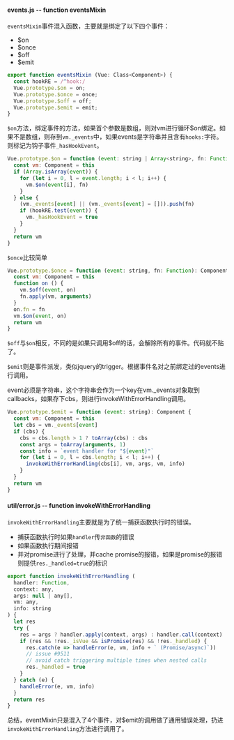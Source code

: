 #### events.js -- function eventsMixin

`eventsMixin`事件混入函数，主要就是绑定了以下四个事件：
- $on
- $once
- $off
- $emit

```javascript
export function eventsMixin (Vue: Class<Component>) {
  const hookRE = /^hook:/
  Vue.prototype.$on = on;
  Vue.prototype.$once = once;
  Vue.prototype.$off = off;
  Vue.prototype.$emit = emit;
}
```

`$on`方法，绑定事件的方法，如果首个参数是数组，则对vm进行循环$on绑定。如果不是数组，则存到`vm._events`中，如果events是字符串并且含有`hooks:`字符。则标记为钩子事件`_hasHookEvent`。

```javascript
Vue.prototype.$on = function (event: string | Array<string>, fn: Function): Component {
  const vm: Component = this
  if (Array.isArray(event)) {
    for (let i = 0, l = event.length; i < l; i++) {
      vm.$on(event[i], fn)
    }
  } else {
    (vm._events[event] || (vm._events[event] = [])).push(fn)
    if (hookRE.test(event)) {
      vm._hasHookEvent = true
    }
  }
  return vm
}
```

`$once`比较简单
```javascript
Vue.prototype.$once = function (event: string, fn: Function): Component {
  const vm: Component = this
  function on () {
    vm.$off(event, on)
    fn.apply(vm, arguments)
  }
  on.fn = fn
  vm.$on(event, on)
  return vm
}
```

`$off`与`$on`相反，不同的是如果只调用$off的话，会解除所有的事件。代码就不贴了。

`$emit`则是事件派发，类似jquery的trigger。根据事件名对之前绑定过的events进行调用。

event必须是字符串，这个字符串会作为一个key在vm._events对象取到callbacks，如果存下cbs，则进行invokeWithErrorHandling调用。

```javascript
Vue.prototype.$emit = function (event: string): Component {
  const vm: Component = this
  let cbs = vm._events[event]
  if (cbs) {
    cbs = cbs.length > 1 ? toArray(cbs) : cbs
    const args = toArray(arguments, 1)
    const info = `event handler for "${event}"`
    for (let i = 0, l = cbs.length; i < l; i++) {
      invokeWithErrorHandling(cbs[i], vm, args, vm, info)
    }
  }
  return vm
}
```

#### util/error.js -- function invokeWithErrorHandling

`invokeWithErrorHandling`主要就是为了统一捕获函数执行时的错误。
- 捕获函数执行时如果`handler`传`非函数`的错误
- 如果函数执行期间报错
- 并对promise进行了处理，并cache promise的报错，如果是promise的报错则提供`res._handled=true`的标识

```javascript
export function invokeWithErrorHandling (
  handler: Function,
  context: any,
  args: null | any[],
  vm: any,
  info: string
) {
  let res
  try {
    res = args ? handler.apply(context, args) : handler.call(context)
    if (res && !res._isVue && isPromise(res) && !res._handled) {
      res.catch(e => handleError(e, vm, info + ` (Promise/async)`))
      // issue #9511
      // avoid catch triggering multiple times when nested calls
      res._handled = true
    }
  } catch (e) {
    handleError(e, vm, info)
  }
  return res
}
```

总结，eventMixin只是混入了4个事件，对$emit的调用做了通用错误处理，扔进`invokeWithErrorHandling`方法进行调用了。